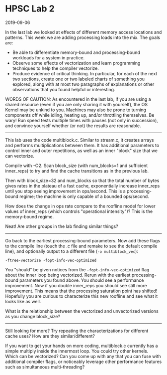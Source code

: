 # HPSC Lab 2
2019-09-06

In the last lab we looked at effects of different memory access locations and patterns.  This week we are adding processing loads into the mix.  The goals are:
* Be able to differentiate memory-bound and processing-bound workloads for a system in practice.
* Observe some effects of vectorization and learn programming techniques to help the compiler vectorize.
* Produce evidence of critical thinking.  In particular, for each of the next two sections, create one or two labeled charts of something you explored, along with at most two paragraphs of explanations or other observations that you found helpful or interesting.

WORDS OF CAUTION:
As encountered in the last lab, if you are using a shared resource (even if you are only sharing it with yourself), the OS Kernel may be unkind to you.  Machines may also be prone to turning components off while idling, heating up, and/or throttling themselves.  Be wary!  Run speed tests multiple times with pauses (not only in succession), and convince yourself whether (or not) the results are reasonable.

-----

This lab uses the code multiblock.c.  Similar to stream.c, it creates arrays and performs multiplications between them.  It has additional parameters to control inner and outer repetitions, as well as an inner "block" size that we can vectorize.

Compile with -O2.  Scan block_size (with num_blocks=1 and sufficient inner_reps) to try and find the cache transitions as in the previous lab.

Then with block_size=32 and num_blocks so that the total number of bytes gives rates in the plateau of a fast cache, exponentially increase inner_reps until you stop seeing improvement in ops/second.  This is a processing-bound regime; the machine is only capable of a bounded ops/second.

How does the change in ops rate compare to the roofline model for lower values of inner_reps (which controls "operational intensity")?  This is the memory-bound regime.

Neat!  Are other groups in the lab finding similar things?

-----

Go back to the earliest processing-bound parameters.  Now add these flags to the compile line (touch the .c file and remake to see the default compile line), and optionally output to a different file (`-o multiblock_vec`):

    -ftree-vectorize -fopt-info-vec-optimized

You "should" be given notices from the `-fopt-info-vec-optimized` flag about the inner loop being vectorized.  Rerun with the earliest processing-bound parameters you found above.  You should see a performance improvement.  Now if you double inner_reps you should see still more improvement.  This means that the processing saturation point has shifted!  Hopefully you are curious to characterize this new roofline and see what it looks like as well.

What is the relationship between the vectorized and unvectorized versions as you change block_size?

-----

Still looking for more?  Try repeating the characterizations for different cache uses?  How are they similar/different?

If you want to get your hands on more coding, multiblock.c currently has a simple multiply inside the innermost loop.  You could try other kernels.  Which can be vectorized?  Can you come up with any that you can fuse with additional compiler flags, or noticeably leverage other performance features such as simultaneous multi-threading?
